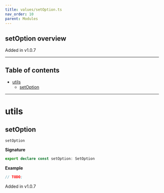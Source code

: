 ```yaml
---
title: values/setOption.ts
nav_order: 10
parent: Modules
---
```


## setOption overview

Added in v1.0.7

---

<h2 class="text-delta">Table of contents</h2>

- [utils](#utils)
  - [setOption](#setoption)

---

# utils

## setOption

`setOption`

**Signature**

```ts
export declare const setOption: SetOption
```

**Example**

```ts
// TODO;
```

Added in v1.0.7
